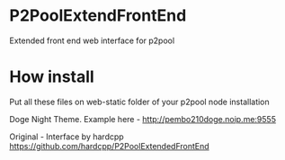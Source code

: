 P2PoolExtendFrontEnd
====================

Extended front end web interface for p2pool

How install
====================
Put all these files on web-static folder of your p2pool node installation

Doge Night Theme. Example here - http://pembo210doge.noip.me:9555

Original - Interface by hardcpp https://github.com/hardcpp/P2PoolExtendedFrontEnd
